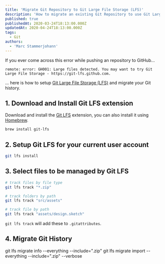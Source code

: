 ```yaml
---
title: 'Migrate Git Repository to Git Large File Storage (LFS)'
description: 'How to migrate an existing Git Repository to use Git Large File Storage (LFS).'
published: true
publishedAt: 2020-03-24T18:13:00.000Z
updatedAt: 2020-04-24T18:13:00.000Z
tags:
  - Git
authors:
  - 'Marc Stammerjohann'
---
```


If you ever come across this error while pushing an repository to GitHub...

`remote: error: GH001: Large files detected. You may want to try Git Large File Storage - https://git-lfs.github.com.`

... here is how to setup [Git Large File Storage (LFS)](https://git-lfs.github.com/) and migrate your Git history.

## 1. Download and Install Git LFS extension

Download and install the [Git LFS](https://git-lfs.github.com/) extension, you can also install it using [Homebrew](https://brew.sh/).

```bash
brew install git-lfs
```

## 2. Setup Git LFS for your current user account

```bash
git lfs install
```

## 3. Select files to be managed by Git LFS

```bash
# track files by file type
git lfs track "*.zip"

# track folders by path
git lfs track "src/assets"

# track file by path
git lfs track "assets/design.sketch"
```

`git lfs track` will add these to `.gitattributes`.

## 4. Migrate Git History

git lfs migrate info --everything --include=".zip"
git lfs migrate import --everything --include=".zip" --verbose
